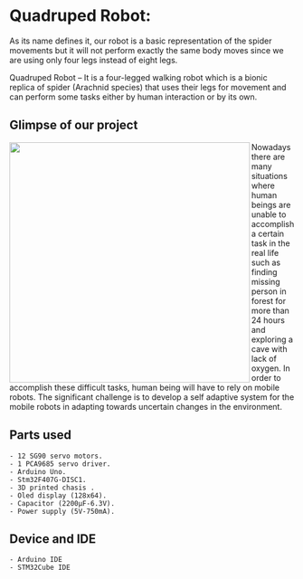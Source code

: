 # Quadruped Robot:

As its name defines it, our robot is a basic representation of the spider movements but it will not perform exactly the same body moves since we are using only four legs instead of eight legs.

Quadruped Robot – It is a four-legged walking robot which is a bionic replica of spider (Arachnid species) that uses their legs for movement and can perform some tasks either by human interaction or by its own.


## Glimpse of our project

<img src="./static/video.gif" align="left" height=425px>
Nowadays there are many situations where human beings are unable to accomplish a certain task in the real life such as finding missing person in forest for more than 24 hours and exploring a cave with lack of oxygen. In order to accomplish these difficult tasks, human being will have to rely on mobile robots. The significant challenge is to develop a self adaptive system for the mobile robots in adapting towards uncertain changes in the environment.


## Parts used 

	- 12 SG90 servo motors.
	- 1 PCA9685 servo driver.
	- Arduino Uno.
	- Stm32F407G-DISC1.
	- 3D printed chasis .
	- Oled display (128x64).
	- Capacitor (2200μF-6.3V).
	- Power supply (5V-750mA).


## Device and IDE
	- Arduino IDE
	- STM32Cube IDE
